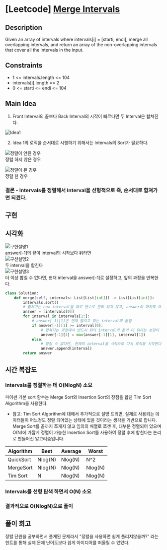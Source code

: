 # [Leetcode] [Merge Intervals](https://leetcode.com/problems/merge-intervals/)

## Description

Given an array of intervals where intervals[i] = [starti, endi], merge all overlapping intervals, and return an array of the non-overlapping intervals that cover all the intervals in the input.

## Constraints

- 1 <= intervals.length <= 104
- intervals[i].length == 2
- 0 <= starti <= endi <= 104

## Main Idea

1. Front Interval의 끝보다 Back Interval의 시작이 빠르다면 두 Interval은 합쳐진다.

![Idea1](https://user-images.githubusercontent.com/75469212/151913109-747c4289-2b64-4773-ad5e-49d28f0665cb.png)

2. Idea 1의 로직을 순서대로 시행하기 위해서는 Intervals의 Sort가 필요하다.

![정렬이 안된 경우](https://user-images.githubusercontent.com/75469212/151913141-de1a4aec-51e3-41a5-a0df-2c6ec42677f3.png)  
정렬 하지 않은 경우

![정렬이 된 경우](https://user-images.githubusercontent.com/75469212/151913259-4b97d660-c3b4-41e0-8941-afe78a5e6d22.png)  
정렬 한 경우

### 결론 - Intervals를 정렬해서 Interval을 선형적으로 즉, 순서대로 합쳐가면 되겠다.

## 구현

## 시각화


![구현설명1](https://user-images.githubusercontent.com/75469212/151922049-c9f49721-bfcf-4e1e-a3f3-1ef10ca09087.png)     
answer[-1]의 끝이 interval의 시작보다 뒤라면  
![구션설명2](https://user-images.githubusercontent.com/75469212/151921521-352374ab-4313-469f-ac3c-92bbcf44ae05.png)  
두 interval을 합친다  
![구현설명3](https://user-images.githubusercontent.com/75469212/151921522-df900ce4-cd8c-4450-8cbd-216ea031a979.png)  
더 이상 합칠 수 없다면, 현재 interval을 answer[-1]로 설정하고, 앞의 과정을 반복한다.  

```py
class Solution:
    def merge(self, intervals: List[List[int]]) -> List[List[int]]:
        intervals.sort()
        # 합쳐가는 now interval을 따로 변수로 관리 하지 않고, answer의 마지막 요소로 사용하면서, 변수를 하나 줄일 수 있다.
        answer = [intervals[0]]
        for interval in intervals[1:]:
            # answer[-1][1]은 현재 합치고 있는 interval의 끝점
            if answer[-1][1] >= interval[0]:
                # 합쳐지는 과정에서 반드시 뒤의 interval의 끝이 더 뒤라는 보장이 없으므로 두 interval의 끝을 비교해서 합친다.
                answer[-1][1] = max(answer[-1][1], interval[1])
            else:
                # 합칠 수 없다면, 현재의 interval을 시작으로 다시 로직을 시작한다.
                answer.append(interval)
        return answer
```

## 시간 복잡도

### intervals를 정렬하는 데 O(NlogN) 소요

파이썬 기본 sort 함수는 Merge Sort와 Insertion Sort의 장점을 합친 Tim Sort Algorithm을 사용한다.

- 참고: Tim Sort Algorithm에 대해서 추가적으로 설명 드리면, 실제로 사용되는 데이터들이 어느정도 정렬 되어있는 상태에 있을 것이라는 생각을 기반으로 합니다. Merge Sort를 끝까지 쪼개지 않고 임의의 배열로 쪼갠 후, 대부분 정렬되어 있으며 O(N)에 가깝게 정렬이 가능한 Insertion Sort를 사용하여 정렬 후에 합친다는 논리로 만들어진 알고리즘입니다.

| Algorithm | Best    | Average | Worst   |
| --------- | ------- | ------- | ------- |
| QuickSort | Nlog(N) | Nlog(N) | N^2     |
| MergeSort | Nlog(N) | Nlog(N) | Nlog(N) |
| Tim Sort  | N       | Nlog(N) | Nlog(N) |

### Intervals를 선형 탐색 하면서 O(N) 소요

### 결과적으로 O(NlogN)으로 풀이

## 풀이 회고

정렬 단원을 공부하면서 풀게된 문제라서 "정렬을 사용하면 쉽게 풀리지않을까?" 라는 힌트를 통해 실제 문제 난이도보다 쉽게 아이디어를 떠올릴 수 있었다.
